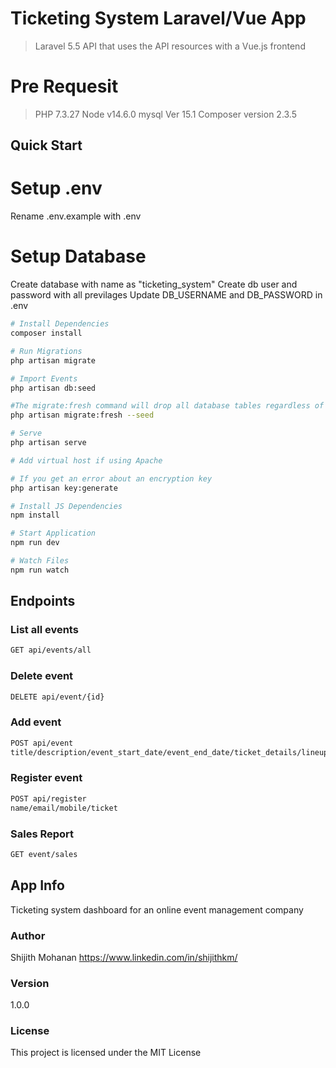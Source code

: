 # Ticketing System Laravel/Vue App

> Laravel 5.5 API that uses the API resources with a Vue.js frontend

# Pre Requesit 

> PHP 7.3.27 
> Node v14.6.0
> mysql  Ver 15.1
> Composer version 2.3.5
## Quick Start

# Setup .env
Rename .env.example with .env

# Setup Database
Create database with name as "ticketing_system"
Create db user and password with all previlages 
Update DB_USERNAME and DB_PASSWORD in .env 

``` bash
# Install Dependencies
composer install

# Run Migrations
php artisan migrate

# Import Events
php artisan db:seed

#The migrate:fresh command will drop all database tables regardless of their prefix. This command should be used with caution when developing on a database that is shared with other applications.
php artisan migrate:fresh --seed

# Serve 
php artisan serve

# Add virtual host if using Apache

# If you get an error about an encryption key
php artisan key:generate

# Install JS Dependencies
npm install

# Start Application
npm run dev

# Watch Files
npm run watch
```

## Endpoints

### List all events
``` bash
GET api/events/all
```

### Delete event
``` bash
DELETE api/event/{id}
```

### Add event
``` bash
POST api/event
title/description/event_start_date/event_end_date/ticket_details/lineup_details
```

### Register event
``` bash
POST api/register
name/email/mobile/ticket
```

### Sales Report
``` bash
GET event/sales
```
## App Info
Ticketing system dashboard for an online event management company
### Author

Shijith Mohanan
https://www.linkedin.com/in/shijithkm/

### Version

1.0.0

### License

This project is licensed under the MIT License

